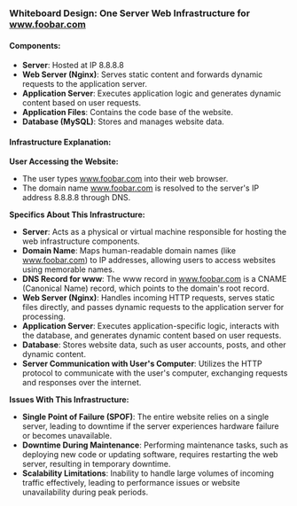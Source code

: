 ### Whiteboard Design: One Server Web Infrastructure for www.foobar.com

#### Components:
- **Server**: Hosted at IP 8.8.8.8
- **Web Server (Nginx)**: Serves static content and forwards dynamic requests to the application server.
- **Application Server**: Executes application logic and generates dynamic content based on user requests.
- **Application Files**: Contains the code base of the website.
- **Database (MySQL)**: Stores and manages website data.

#### Infrastructure Explanation:

**User Accessing the Website:**
- The user types www.foobar.com into their web browser.
- The domain name www.foobar.com is resolved to the server's IP address 8.8.8.8 through DNS.

**Specifics About This Infrastructure:**
- **Server**: Acts as a physical or virtual machine responsible for hosting the web infrastructure components.
- **Domain Name**: Maps human-readable domain names (like www.foobar.com) to IP addresses, allowing users to access websites using memorable names.
- **DNS Record for www**: The www record in www.foobar.com is a CNAME (Canonical Name) record, which points to the domain's root record.
- **Web Server (Nginx)**: Handles incoming HTTP requests, serves static files directly, and passes dynamic requests to the application server for processing.
- **Application Server**: Executes application-specific logic, interacts with the database, and generates dynamic content based on user requests.
- **Database**: Stores website data, such as user accounts, posts, and other dynamic content.
- **Server Communication with User's Computer**: Utilizes the HTTP protocol to communicate with the user's computer, exchanging requests and responses over the internet.

**Issues With This Infrastructure:**
- **Single Point of Failure (SPOF)**: The entire website relies on a single server, leading to downtime if the server experiences hardware failure or becomes unavailable.
- **Downtime During Maintenance**: Performing maintenance tasks, such as deploying new code or updating software, requires restarting the web server, resulting in temporary downtime.
- **Scalability Limitations**: Inability to handle large volumes of incoming traffic effectively, leading to performance issues or website unavailability during peak periods.
